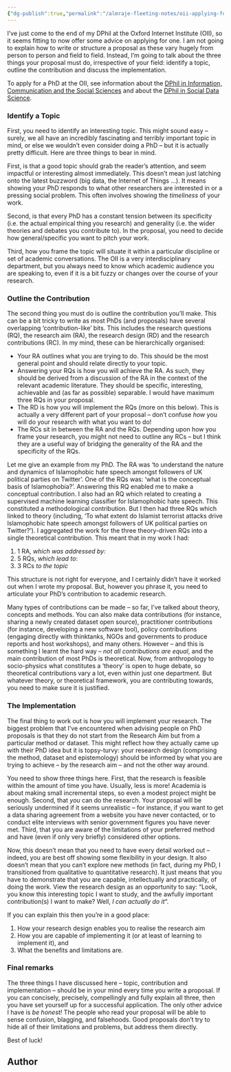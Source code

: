 ```yaml
---
{"dg-publish":true,"permalink":"/almraje-fleeting-notes/oii-applying-for-a-d-phil-how-to-craft-a-great-research-proposal/"}
---
```


I’ve just come to the end of my DPhil at the Oxford Internet Institute (OII), so it seems fitting to now offer some advice on applying for one. I am not going to explain how to write or structure a proposal as these vary hugely from person to person and field to field. Instead, I’m going to talk about the three things your proposal must do, irrespective of your field: identify a topic, outline the contribution and discuss the implementation.

To apply for a PhD at the OII, see information about the [DPhil in Information, Communication and the Social Sciences](https://www.oii.ox.ac.uk/study/dphil-in-information-communication-and-the-social-sciences/) and about the [DPhil in Social Data Science](https://www.oii.ox.ac.uk/study/dphil-in-social-data-science/).

### Identify a Topic

First, you need to identify an interesting topic. This might sound easy – surely, we all have an incredibly fascinating and terribly important topic in mind, or else we wouldn’t even consider doing a PhD – but it is actually pretty difficult. Here are three things to bear in mind.

First, is that a good topic should grab the reader’s attention, and seem impactful or interesting almost immediately. This doesn’t mean just latching onto the latest buzzword (big data, the Internet of Things …). It means showing your PhD responds to what other researchers are interested in or a pressing social problem. This often involves showing the *timeliness* of your work.

Second, is that every PhD has a constant tension between its specificity (i.e. the actual empirical thing you research) and generality (i.e. the wider theories and debates you contribute to). In the proposal, you need to decide how general/specific you want to pitch your work.

Third, how you frame the topic will situate it within a particular discipline or set of academic conversations. The OII is a very interdisciplinary department, but you always need to know which academic audience you are speaking to, even if it is a bit fuzzy or changes over the course of your research.

### Outline the Contribution

The second thing you must do is outline the contribution you’ll make. This can be a bit tricky to write as most PhDs (and proposals) have several overlapping ‘contribution-like’ bits. This includes the research questions (RQ), the research aim (RA), the research design (RD) and the research contributions (RC). In my mind, these can be hierarchically organised:

-   Your RA outlines what you are trying to do. This should be the most general point and should relate directly to your topic.
-   Answering your RQs is how you will achieve the RA. As such, they should be derived from a discussion of the RA in the context of the relevant academic literature. They should be specific, interesting, achievable and (as far as possible) separable. I would have maximum three RQs in your proposal.
-   The RD is how you will implement the RQs (more on this below). This is actually a very different part of your proposal – don’t confuse *how* you will do your research with what you want to do!
-   The RCs sit in between the RA and the RQs. Depending upon how you frame your research, you might not need to outline any RCs – but I think they are a useful way of bridging the generality of the RA and the specificity of the RQs.

Let me give an example from my PhD. The RA was ‘to understand the nature and dynamics of Islamophobic hate speech amongst followers of UK political parties on Twitter’. One of the RQs was: ‘what is the conceptual basis of Islamophobia?’. Answering this RQ enabled me to make a conceptual contribution. I also had an RQ which related to creating a supervised machine learning classifier for Islamophobic hate speech. This constituted a methodological contribution. But I then had three RQs which linked to theory (including, ‘To what extent do Islamist terrorist attacks drive Islamophobic hate speech amongst followers of UK political parties on Twitter?’). I aggregated the work for the three theory-driven RQs into a single theoretical contribution. This meant that in my work I had:

1.  1 RA, *which was addressed by:*
2.  5 RQs, *which lead to*:
3.  3 RCs *to the topic*

This structure is not right for everyone, and I certainly didn’t have it worked out when I wrote my proposal. But, however you phrase it, you need to articulate your PhD’s contribution to academic research.

Many types of contributions can be made – so far, I’ve talked about theory, concepts and methods. You can also make data contributions (for instance, sharing a newly created dataset open source), practitioner contributions (for instance, developing a new software tool), policy contributions (engaging directly with thinktanks, NGOs and governments to produce reports and host workshops), and many others. However – and this is something I learnt the hard way – *not all contributions are equal*, and the main contribution of most PhDs is theoretical. Now, from anthropology to socio-physics what constitutes a ‘theory’ is open to huge debate, so theoretical contributions vary a lot, even within just one department. But whatever theory, or theoretical framework, you are contributing towards, you need to make sure it is justified.

### The Implementation

The final thing to work out is how you will implement your research. The biggest problem that I’ve encountered when advising people on PhD proposals is that they do not start from the Research Aim but from a particular method or dataset. This might reflect how they actually came up with their PhD idea but it is topsy-turvy: your research design (comprising the method, dataset and epistemology) should be informed by what you are trying to achieve – by the research aim – and not the other way around.

You need to show three things here. First, that the research is feasible within the amount of time you have. Usually, less is more! Academia is about making small incremental steps, so even a modest project might be enough. Second, that *you* can do the research. Your proposal will be seriously undermined if it seems unrealistic – for instance, if you want to get a data sharing agreement from a website you have never contacted, or to conduct elite interviews with senior government figures you have never met. Third, that you are aware of the limitations of your preferred method and have (even if only very briefly) considered other options.

Now, this doesn’t mean that you need to have every detail worked out – indeed, you are best off showing some flexibility in your design. It also doesn’t mean that you can’t explore new methods (in fact, during my PhD, I transitioned from qualitative to quantitative research). It just means that you have to demonstrate that you are capable, intellectually and practically, of doing the work. View the research design as an opportunity to say: “Look, you know this interesting topic I want to study, and the awfully important contribution(s) I want to make? Well, *I can* *actually do it*“.

If you can explain this then you’re in a good place:

1.  How your research design enables you to realise the research aim
2.  How you are capable of implementing it (or at least of learning to implement it), and
3.  What the benefits and limitations are.

### Final remarks

The three things I have discussed here – topic, contribution and implementation – should be in your mind every time you write a proposal. If you can concisely, precisely, compellingly and fully explain all three, then you have set yourself up for a successful application. The only other advice I have is *be honest!* The people who read your proposal will be able to sense confusion, blagging, and falsehoods. Good proposals don’t try to hide all of their limitations and problems, but address them directly.

Best of luck!

## Author